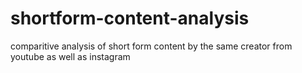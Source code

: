 # shortform-content-analysis
comparitive analysis of short form content by the same creator from youtube as well as instagram
